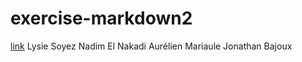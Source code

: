 # exercise-markdown2
[link](./Markdown.md)
Lysie Soyez
Nadim El Nakadi
Aurélien Mariaule
Jonathan Bajoux

